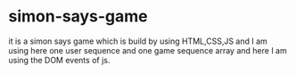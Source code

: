 # simon-says-game
it is a simon says game which is build by using HTML,CSS,JS and I am using here one user sequence and one game sequence array and here I am using the DOM events of js.
